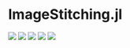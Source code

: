 # ImageStitching.jl

[![][action-img]][action-url]
[![][pkgeval-img]][pkgeval-url]
[![][codecov-img]][codecov-url]
[![][docs-stable-img]][docs-stable-url]
[![][docs-dev-img]][docs-dev-url]

<!-- URLS -->

[pkgeval-img]: https://juliaci.github.io/NanosoldierReports/pkgeval_badges/I/ImageStitching.svg
[pkgeval-url]: https://juliaci.github.io/NanosoldierReports/pkgeval_badges/report.html
[action-img]: https://github.com/JuliaImages/ImageStitching.jl/workflows/Unit%20test/badge.svg
[action-url]: https://github.com/JuliaImages/ImageStitching.jl/actions
[codecov-img]: https://codecov.io/github/JuliaImages/ImageStitching.jl/coverage.svg?branch=master
[codecov-url]: https://codecov.io/github/JuliaImages/ImageStitching.jl?branch=master
[docs-stable-img]: https://img.shields.io/badge/docs-stable-blue.svg
[docs-stable-url]: https://JuliaImages.github.io/ImageStitching.jl/stable
[docs-dev-img]: https://img.shields.io/badge/docs-dev-blue.svg
[docs-dev-url]: https://JuliaImages.github.io/ImageStitching.jl/latest

